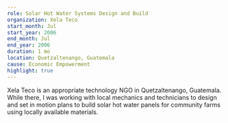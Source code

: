 ```yaml
---
role: Solar Hot Water Systems Design and Build
organization: Xela Teco
start_month: Jul
start_year: 2006
end_month: Jul
end_year: 2006
duration: 1 mo
location: Quetzaltenango, Guatemala
cause: Economic Empowerment
highlight: true
---
```

Xela Teco is an appropriate technology NGO in Quetzaltenango, Guatemala. While there, I was working with local mechanics and technicians to design and set in motion plans to build solar hot water panels for community farms using locally available materials.
